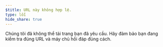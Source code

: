 ```yaml
---
$title: URL này không hợp lệ.
type: lỗi
hide_share: true
---
```


Chúng tôi đã không thể tải trang bạn đã yêu cầu. Hãy đảm bảo bạn đang kiểm tra đúng URL và máy chủ hồi đáp đúng cách.
